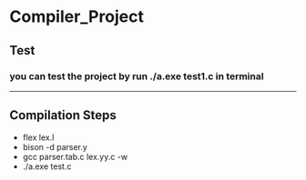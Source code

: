 # Compiler_Project

## Test
### you can test the project by run ./a.exe test1.c in terminal


---

## Compilation Steps 
* flex lex.l
* bison -d parser.y
* gcc parser.tab.c lex.yy.c -w
* ./a.exe test.c